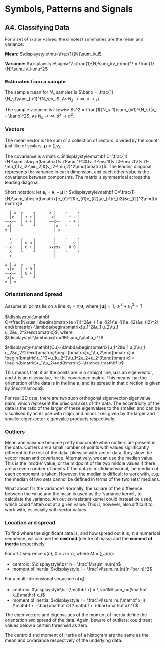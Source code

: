 # Symbols, Patterns and Signals

## A4. Classifying Data

For a set of scalar values, the simplest summaries are the mean and variance:

**Mean:** $\displaystyle\mu=\frac{1}{N}\sum_iv_i$

**Variance:** $\displaystyle\sigma^2=\frac{1}{N}\sum_i(v_i-\mu)^2 = \frac{1}{N}\sum_iv_i-\mu^2$

### Estimates from a sample

The sample mean for $N_s$ samples is $\bar x = \frac{1}{N_s}\sum_{i=1}^{N_s}x_i$. As $N_s \to \infty$, $\bar x \to \mu$.

The sample variance is likewise $s^2 = \frac{1}{N_s-1}\sum_{i=1}^{N_s}(x_i - \bar x)^2$. As $N_s \to \infty$, $s^2 \to \sigma^2$.

### Vectors

The mean vector is the sum of a collection of vectors, divided by the count, just like of scalars. $\displaystyle\mathbf{μ} = \sum_i\mathbf v_i$.

The covariance is a matrix: $\displaystyle\mathbf C=\frac{1}{N}\sum_i\begin{bmatrix}(v_i1-\mu_1)^2&(v_i1-\mu_1)(v_i2-\mu_2)\\(v_i1-\mu_1)(v_i2-\mu_2)&(v_i2-\mu_2)^2\end{bmatrix}$. The leading diagonal represents the variance in each dimension, and each other value is the covariance between components. The matrix is symmetrical across the leading diagonal.

Short notation: let $\mathbf e_i = \mathbf v_i - \mathbf μ$ in $\displaystyle\mathbf C=\frac{1}{N}\sum_i\begin{bmatrix}e_{i1}^2&e_{i1}e_{i2}\\e_{i1}e_{i2}&e_{i2}^2\end{bmatrix}$

      │ x  ┌     ┐      x │    ┌     ┐
      │x   │ + + │       x│    │ + - │
    ──x──  │ + + │      ──x──  │ - + │
     x│    └     ┘        │x   └     ┘
    x │                   │ x

      x    ┌     ┐        │    ┌     ┐
      x    │ 0 0 │        │    │ + 0 │
    ──x──  │ 0 + │      xxxxx  │ 0 0 │
      x    └     ┘        │    └     ┘
      x                   │  
      
    x │ x  ┌     ┐
     x│x   │ + 0 │
    ──x──  │ 0 + │
     x│x   └     ┘
    x │ x   

### Orientation and Spread

Assume all points lie on a line: $\displaystyle\mathbf e_i = \alpha_i \mathbf u$, where $\left\|\mathbf u\right\| = 1$, $u_1^2+u_2^2=1$

$\displaystyle\mathbf C=\frac1N\sum_i\begin{bmatrix}e_{i1}^2&e_{i1}e_{i2}\\e_{i1}e_{i2}&e_{i2}^2\end{bmatrix}=\lambda\begin{bmatrix}u_1^2&u_1 u_2\\u_1 u_2&u_2^2\end{bmatrix}$, where $\displaystyle\lambda=\frac1N\sum_i\alpha_i^2$.

$\displaystyle\mathbf{Cu}=\lambda\begin{bmatrix}u_1^2&u_1 u_2\\u_1 u_2&u_2^2\end{bmatrix}\begin{bmatrix}u_1\\u_2\end{bmatrix} = \begin{bmatrix}u_1^3+u_1u_2^2\\u_1^2u_2+u_2^3\end{bmatrix} = \begin{bmatrix}u_1\\u_2\end{bmatrix}=\lambda \mathbf u$

This means that, if all the points are in a straight line, $\mathbf{u}$ is an eigenvector, and $\lambda$ is an eigenvalue, for the covariance matrix. This means that the orientation of the data is in the line $\mathbf{u}$, and its spread in that direction is given by $\sqrt\lambda$.

For real 2D data, there are two such orthogonal eigenvector-eigenvalue pairs, which represent the principal axes of the data. The eccentricity of the data is the ratio of the larger of these eigenvalues to the smaller, and can be visualised by an ellipse with major and minor axes given by the larger and smaller eigenvector-eigenvalue products respectively.

### Outliers

Mean and variance become pretty inaccurate when outliers are present in the data. Outliers are a small number of points with values significantly different to the rest of the data. Likewise with vector data, they skew the vector mean and covariance. Alternatively, we can use the median value. This is the ‘middle’ value, or the midpoint of the two middle values if there are an even number of points. If the data is multidimensional, the median of each component is taken. However, the median is difficult to work with, e.g. the median of two sets cannot be defined in terms of the two sets' medians.

What about for the variance? Normally, the square of the difference between the value and the mean is used as the ‘variance kernel’, to calculate the variance. An outlier-resistant kernel could instead be used, which could flatten out at a given value. This is, however, also difficult to work with, especially with vector values.

### Location and spread

To find where the significant data is, and how spread out it is, in a numerical sequence, we can use the **centroid** (centre of mass) and the **moment of inertia** respectively.

For a 1D sequence $u(n)$, $0≤n<n$, where $\displaystyle M= \sum_nu(n)$:

- centroid: $\displaystyle\bar n = \frac1M\sum_nu(n)n$
- moment of inertia: $\displaystyle I = \frac1M\sum_nu(n)(n-\bar n)^2$

For a multi-dimensional sequence $u(\mathbf x_i)$:

- centroid: $\displaystyle\bar{\mathbf x} = \frac1M\sum_nu(\mathbf x_i)\mathbf x_i$
- moment of inertia: $\displaystyle I = \frac1M\sum_nu(\mathbf x_i)(\mathbf x_i-\bar{\mathbf x})(\mathbf x_i-\bar{\mathbf x})^T$

The eigenvectors and eigenvalues of the moment of inertia define the orientation and spread of the data. Again, beware of outliers: could treat values below a certain threshold as zero.

The centroid and moment of inertia of a histogram are the same as the mean and covariance respectively of the underlying data.
